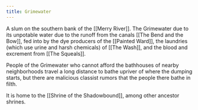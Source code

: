 ```yaml
---
title: Grimewater
---
```


A slum on the southern bank of the [[Merry River]]. The Grimewater due to its unpotable water due to the runoff from the canals [[The Bend and the Bow]], fed into by the dye producers of the [[Painted Ward]], the laundries (which use urine and harsh chemicals) of [[The Wash]], and the blood and excrement from [[The Squeals]]. 

People of the Grimewater who cannot afford the bathhouses of nearby neighborhoods travel a long distance to bathe upriver of where the dumping starts, but there are malicious classist rumors that the people there bathe in filth.

It is home to the [[Shrine of the Shadowbound]], among other ancestor shrines. 